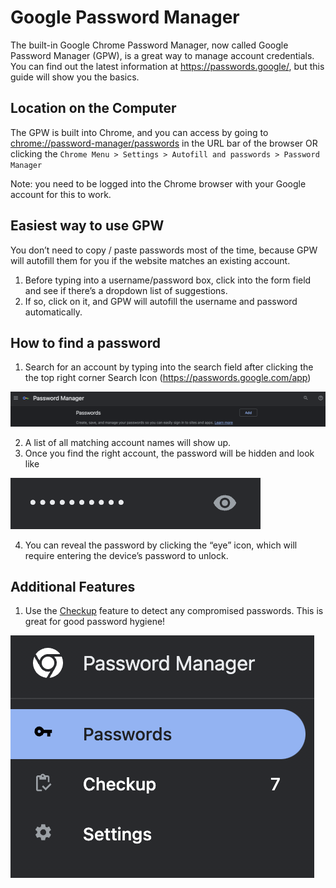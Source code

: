 # Google Password Manager

The built-in Google Chrome Password Manager, now called Google Password Manager (GPW), is a great way to manage account credentials. You can find out the latest information at https://passwords.google/, but this guide will show you the basics.

## Location on the Computer

The GPW is built into Chrome, and you can access by going to [chrome://password-manager/passwords](https://passwords.google.com/app) in the URL bar of the browser OR clicking the `Chrome Menu > Settings > Autofill and passwords > Password Manager`

Note: you need to be logged into the Chrome browser with your Google account for this to work.

## Easiest way to use GPW
You don’t need to copy / paste passwords most of the time, because GPW will autofill them for you if the website matches an existing account.

1. Before typing into a username/password box, click into the form field and see if there’s a dropdown list of suggestions.
2. If so, click on it, and GPW will autofill the username and password automatically.

## How to find a password
1. Search for an account by typing into the search field after clicking the the top right corner Search Icon (https://passwords.google.com/app)

![](images/search-bar.png)

2. A list of all matching account names will show up.
3. Once you find the right account, the password will be hidden and look like

![](images/hidden-eye-icon.png)

4. You can reveal the password by clicking the “eye” icon, which will require entering the device’s password to unlock.

## Additional Features

1. Use the [Checkup](chrome://password-manager/checkup) feature to detect any compromised passwords. This is great for good password hygiene!

![](images/checkup-feature.png)
